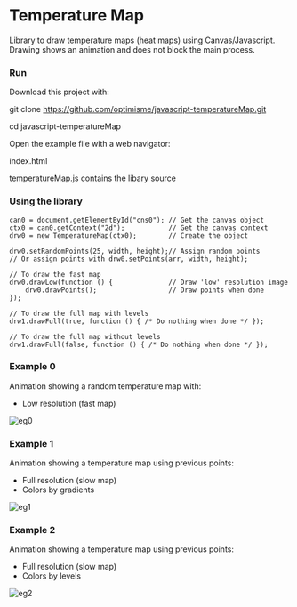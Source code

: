 # Temperature Map
Library to draw temperature maps (heat maps) using Canvas/Javascript. Drawing shows an animation and does not block the main process.

### Run

Download this project with:

git clone https://github.com/optimisme/javascript-temperatureMap.git

cd javascript-temperatureMap

Open the example file with a web navigator:

index.html

temperatureMap.js contains the libary source

### Using the library

    can0 = document.getElementById("cns0"); // Get the canvas object
    ctx0 = can0.getContext("2d");           // Get the canvas context
    drw0 = new TemperatureMap(ctx0);        // Create the object 

    drw0.setRandomPoints(25, width, height);// Assign random points
    // Or assign points with drw0.setPoints(arr, width, height);

    // To draw the fast map
    drw0.drawLow(function () {              // Draw 'low' resolution image
        drw0.drawPoints();                  // Draw points when done
    });

    // To draw the full map with levels
    drw1.drawFull(true, function () { /* Do nothing when done */ });

    // To draw the full map without levels
    drw1.drawFull(false, function () { /* Do nothing when done */ });

### Example 0

Animation showing a random temperature map with:

- Low resolution (fast map)

![eg0](https://raw.github.com/optimisme/javascript-temperatureMap/master/captures/eg0.png)

### Example 1

Animation showing a temperature map using previous points:

- Full resolution (slow map)
- Colors by gradients

![eg1](https://raw.github.com/optimisme/javascript-temperatureMap/master/captures/eg1.png)

### Example 2

Animation showing a temperature map using previous points:

- Full resolution (slow map)
- Colors by levels

![eg2](https://raw.github.com/optimisme/javascript-temperatureMap/master/captures/eg2.png)
